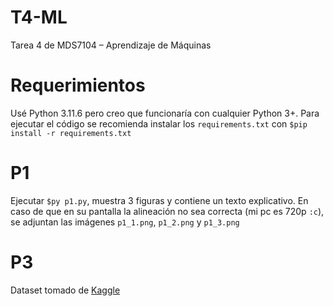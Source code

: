 # T4-ML
Tarea 4 de MDS7104 – Aprendizaje de Máquinas

# Requerimientos
Usé Python 3.11.6 pero creo que funcionaría con cualquier Python 3+.
Para ejecutar el código se recomienda instalar los `requirements.txt` con `$pip install -r requirements.txt`

# P1
Ejecutar `$py p1.py`, muestra 3 figuras y contiene un texto explicativo.
En caso de que en su pantalla la alineación no sea correcta (mi pc es 720p `:c`), se adjuntan las imágenes
`p1_1.png`, `p1_2.png` y `p1_3.png`

# P3
Dataset tomado de [Kaggle](https://www.kaggle.com/datasets/fedesoriano/company-bankruptcy-prediction)